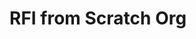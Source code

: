 # RFI from Scratch Org

<div id="lightning"></div>

<script type="text/javascript" src="https://data-agility-470-dev-ed.scratch.my.site.com/lightning/lightning.out.js"></script>

<script type="text/javascript">
$Lightning.use("c:requestForInformationApp", function() {
        $Lightning.createComponent(
             "c:requestForInformationForm",
             {"rfi_controller":"RFI Controller 0000"},
             "lightning",
             function(cmp) {
                 console.log("LWC Component Created.");
             } 
      );
    },
    'https://velocity-energy-7420-dev-ed.scratch.my.site.com/Admissions'
);
</script>
